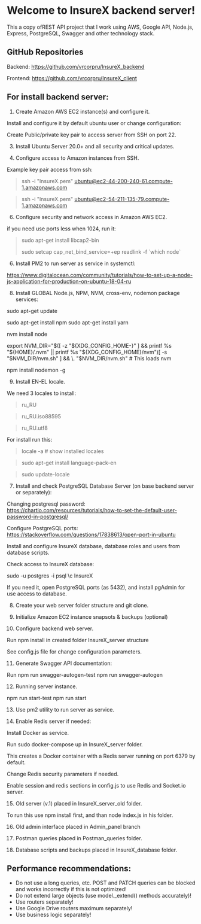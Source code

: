 # Welcome to InsureX backend server!

This a copy ofREST API project that I work using AWS, Google API, Node.js, Express, PostgreSQL, Swagger and other technology stack.

## GitHub Repositories

Backend:
https://github.com/vrcorpru/InsureX_backend

Frontend:
https://github.com/vrcorpru/InsureX_client

## For install backend server:

1. Create Amazon AWS EC2 instance(s) and configure it.

Install and configure it by default ubuntu user or change configuration:

Create Public/private key pair to access server from SSH on port 22.

3. Install Ubuntu Server 20.0+ and all security and critical updates.

4. Configure access to Amazon instances from SSH.

Example key pair access from ssh:

> ssh -i "InsureX.pem" ubuntu@ec2-44-200-240-61.compute-1.amazonaws.com

> ssh -i "InsureX.pem" ubuntu@ec2-54-211-135-79.compute-1.amazonaws.com

6. Configure security and network access in Amazon AWS EC2.

if you need use ports less when 1024, run it:

> sudo apt-get install libcap2-bin
> 
> sudo setcap cap_net_bind_service=+ep readlink -f \`which node\`

6. Install PM2 to run server as service in systemctl:

https://www.digitalocean.com/community/tutorials/how-to-set-up-a-node-js-application-for-production-on-ubuntu-18-04-ru

8. Install GLOBAL Node.js, NPM, NVM, cross-env, nodemon package services:

sudo apt-get update

sudo apt-get install npm
sudo apt-get install yarn

nvm install node

export NVM_DIR="$([ -z "${XDG_CONFIG_HOME-}" ] && printf %s "${HOME}/.nvm" || printf %s "${XDG_CONFIG_HOME}/nvm")[ -s "$NVM_DIR/nvm.sh" ] && \. "$NVM_DIR/nvm.sh" # This loads nvm

npm install nodemon -g

9. Install EN-EL locale.

We need 3 locales to install:

> ru_RU

> ru_RU.iso88595

> ru_RU.utf8

For install run this:

> locale -a # show installed locales

> sudo apt-get install language-pack-en

> sudo update-locale

7. Install and check PostgreSQL Database Server (on base backend server or separately):

Changing postgresql password: https://chartio.com/resources/tutorials/how-to-set-the-default-user-password-in-postgresql/

Configure PostgreSQL ports: https://stackoverflow.com/questions/17838613/open-port-in-ubuntu

Install and configure InsureX database, database roles and users from database scripts.

Check access to InsureX database:

sudo -u postgres -i
psql
\c InsureX

If you need it, open PostgreSQL ports (as 5432), and install pgAdmin for use access to database.

8. Create your web server folder structure and git clone.

9. Initialize Amazon EC2 instance snapsots & backups (optional)

10. Configure backend web server.

Run
npm install
in created folder InsureX_server structure

See config.js file for change configuration parameters.

11. Generate Swagger API documentation:

Run 
npm run swagger-autogen-test
npm run swagger-autogen

12. Running server instance.

npm run start-test
npm run start

13. Use pm2 utility to run server as service.


14. Enable Redis server if needed:

Install Docker as service.

Run
sudo docker-compose up
in InsureX_server folder.

This creates a Docker container with a Redis server running on port 6379 by default.

Change Redis security parameters if needed.

Enable session and redis sections in config.js to use Redis and Socket.io server.

15. Old server (v.1) placed in InsureX_server_old folder.

To run this use npm install first, and than node index.js in his folder.

16. Old admin interface placed in Admin_panel branch


17. Postman queries placed in Postman_queries folder.


18. Database scripts and backups placed in InsureX_database folder.

## Performance recommendations:

- Do not use a long queries, etc. POST and PATCH queries can be blocked and works incorrectly if this is not optimized!
- Do not extend large objects (use model._extend() methods accurately)!
- Use routers separately!
- Use Google Drive routers maximum separately!
- Use business logic separately!

